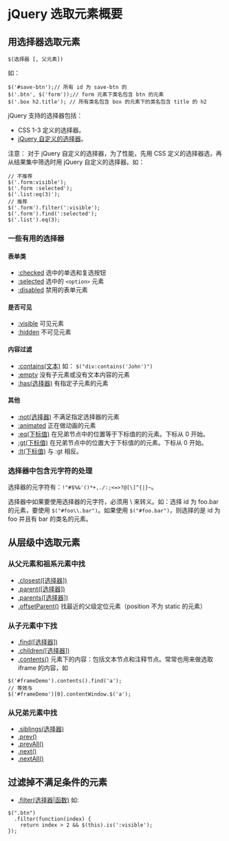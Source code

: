 # jQuery 选取元素概要
## 用选择器选取元素
```
$(选择器 [, 父元素])
```

如：
```
$('#save-btn');// 所有 id 为 save-btn 的
$('.btn', $('form'));// form 元素下类名包含 btn 的元素
$('.box h2.title'); // 所有类名包含 box 的元素下的类名包含 title 的 h2
```

jQuery 支持的选择器包括：
* CSS 1-3 定义的选择器。
* [jQuery 自定义的选择器](https://api.jquery.com/category/selectors/jquery-selector-extensions/)。

注意：
对于 jQuery 自定义的选择器，为了性能，先用 CSS 定义的选择器选，再从结果集中筛选时用 jQuery 自定义的选择器。如：
```
// 不推荐
$('.form:visible');
$('.form :selected');
$('.list:eq(3)');
// 推荐
$('.form').filter(':visible');
$('.form').find(':selected');
$('.list').eq(3);
```

### 一些有用的选择器
#### 表单类
* [:checked](https://api.jquery.com/checked-selector/) 选中的单选和复选按钮
* [:selected](https://api.jquery.com/selected-selector) 选中的 `<option>` 元素
* [:disabled](https://api.jquery.com/disabled-selector) 禁用的表单元素

#### 是否可见
* [:visible](https://api.jquery.com/visible-selector/) 可见元素
* [:hidden](https://api.jquery.com/hidden-selector/) 不可见元素

#### 内容过滤
* [:contains(文本)](https://api.jquery.com/contains-selector) 如： `$("div:contains('John')")`
* [:empty](https://api.jquery.com/empty-selector/) 没有子元素或没有文本内容的元素
* [:has(选择器)](https://api.jquery.com/has-selector/) 有指定子元素的元素

#### 其他
* [:not(选择器)](https://api.jquery.com/not-selector/) 不满足指定选择器的元素
* [:animated](https://api.jquery.com/animated-selector/) 正在做动画的元素
* [:eq(下标值)](https://api.jquery.com/eq-selector/) 在兄弟节点中的位置等于下标值的的元素。下标从 0 开始。
* [:gt(下标值)](https://api.jquery.com/gt-selector/) 在兄弟节点中的位置大于下标值的的元素。下标从 0 开始。
* [:lt(下标值)](https://api.jquery.com/lt-selector/) 与 :gt 相反。

### 选择器中包含元字符的处理
选择器的元字符有：`!"#$%&'()*+,./:;<=>?@[\]^{|}~`。

选择器中如果要使用选择器的元字符，必须用 \ 来转义。如：选择 id 为 foo.bar 的元素，要使用 `$("#foo\\.bar")`。如果使用 `$("#foo.bar")`，则选择的是 id 为 foo 并且有 bar 的类名的元素。

## 从层级中选取元素
### 从父元素和祖系元素中找
* [.closest([选择器])](https://api.jquery.com/closest)
* [.parent([选择器])](https://api.jquery.com/parent)
* [.parents([选择器])](https://api.jquery.com/parents)
* [.offsetParent()](https://api.jquery.com/offsetParent) 找最近的父级定位元素（position 不为 static 的元素）

### 从子元素中下找
* [.find([选择器])](https://api.jquery.com/find/)
* [.children([选择器])](https://api.jquery.com/children/)
* [.contents()](https://api.jquery.com/contents/) 元素下的内容：包括文本节点和注释节点。常常也用来做选取 iframe 的内容，如
```
$('#frameDemo').contents().find('a');
// 等效与
$('#frameDemo')[0].contentWindow.$('a');
```

### 从兄弟元素中找
* [.siblings(选择器)](https://api.jquery.com/siblings/)
* [.prev()](https://api.jquery.com/prev)
* [.prevAll()](https://api.jquery.com/prevAll)
* [.next()](https://api.jquery.com/next)
* [.nextAll()](https://api.jquery.com/nextAll)


## 过滤掉不满足条件的元素
* [.filter(选择器|函数)](https://api.jquery.com/filter) 如:
```
$(".btn")
  .filter(function(index) {
    return index > 2 && $(this).is(':visible');
});
```
